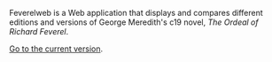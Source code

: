 Feverelweb is a Web application that displays and compares different editions and versions of George Meredith's c19 novel, _The Ordeal of Richard Feverel_.

[Go to the current version](http://feverelweb.googlecode.com/svn/trunk/index.html).